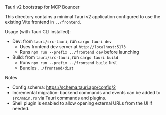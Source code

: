 Tauri v2 bootstrap for MCP Bouncer

This directory contains a minimal Tauri v2 application configured to use the existing Vite frontend in `../frontend`.

Usage (with Tauri CLI installed):

- Dev: from `tauri/src-tauri`, run `cargo tauri dev`
  - Uses frontend dev server at `http://localhost:5173`
  - Runs `npm run --prefix ../frontend dev` before launching
- Build: from `tauri/src-tauri`, run `cargo tauri build`
  - Runs `npm run --prefix ../frontend build` first
  - Bundles `../frontend/dist`

Notes
- Config schema: https://schema.tauri.app/config/2
- Incremental migration: backend commands and events can be added to `src/main.rs` via Tauri commands and plugins.
- Shell plugin is enabled to allow opening external URLs from the UI if needed.

